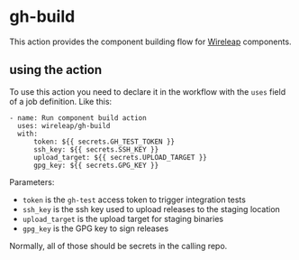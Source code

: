 # gh-build

This action provides the component building flow for [Wireleap]
components.

[Wireleap]: https://wireleap.com

## using the action

To use this action you need to declare it in the workflow with the
`uses` field of a job definition. Like this:

```
- name: Run component build action
  uses: wireleap/gh-build
  with:
      token: ${{ secrets.GH_TEST_TOKEN }}
      ssh_key: ${{ secrets.SSH_KEY }}
      upload_target: ${{ secrets.UPLOAD_TARGET }}
      gpg_key: ${{ secrets.GPG_KEY }}
```

Parameters:

- `token` is the `gh-test` access token to trigger integration tests
- `ssh_key` is the ssh key used to upload releases to the staging
  location
- `upload_target` is the upload target for staging binaries
- `gpg_key` is the GPG key to sign releases

Normally, all of those should be secrets in the calling repo.
